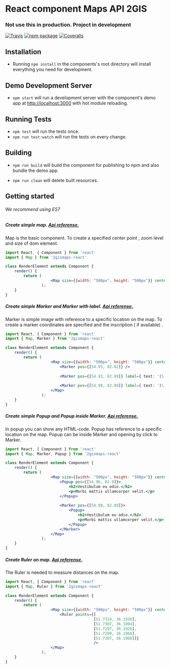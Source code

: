 # React component Maps API 2GIS
### Not use this in production. Project in development

[![Travis][build-badge]][build]
[![npm package][npm-badge]][npm]
[![Coveralls][coveralls-badge]][coveralls]

## Installation

* Running `npm install` in the components's root directory will install everything you need for development.

## Demo Development Server

* `npm start` will run a development server with the component's demo app at [http://localhost:3000](http://localhost:3000) with hot module reloading.

## Running Tests

* `npm test` will run the tests once.
* `npm run test:watch` will run the tests on every change.

## Building

* `npm run build` will build the component for publishing to npm and also bundle the demo app.

* `npm run clean` will delete built resources.

[build-badge]: https://img.shields.io/travis/2gis/2gismaps-react/master.svg?style=flat-square
[build]: https://travis-ci.org/2gis/2gismaps-react

[npm-badge]: https://img.shields.io/npm/v/2gismaps-react.svg?style=flat-square
[npm]: https://www.npmjs.org/package/2gismaps-react

[coveralls-badge]: https://img.shields.io/coveralls/2gis/2gismaps-react/master.svg?style=flat-square
[coveralls]: https://coveralls.io/github/2gis/2gismaps-react


## Getting started
###### We recommend using ES7

##### Create simple map. [Api referense.](http://api.2gis.ru/doc/maps/manual/map/)

Map is the basic component. 
To create a specified center point , zoom level and size of dom element.

```jsx
import React, { Component } from 'react'
import { Map } from '2gismaps-react'

class RenderElement extends Component {
    render() {
        return (
                    <Map size={{width: "500px", height: "500px"}} center={[54.98, 82.89]} zoom={13} />
                );
    }
}

```

##### Create simple Marker and Marker with label. [Api referense.](http://api.2gis.ru/doc/maps/manual/markers/)

Marker is simple image with reference to a specific location on the map.
To create a marker coordinates are specified and the inscription ( if available) .

```jsx
import React, { Component } from 'react'
import { Map, Marker } from '2gismaps-react'

class RenderElement extends Component {
    render() {
        return (
                    <Map size={{width: "500px", height: "500px"}} center={[54.98, 82.89]} zoom={13}>
                        <Marker pos={[54.95, 82.82]} />
                                
                        <Marker pos={[54.93, 82.89]} label={ text: 'I\'m label' }/>
                        
                        <Marker pos={[54.98, 82.89]} label={ text: 'I\'m label', static: true }/>
                    </Map>
                );
    }
}

```

##### Create simple Popup and Popup inside Marker. [Api referense.](http://api.2gis.ru/doc/maps/manual/popups/)

In popup you can show any HTML-code.
Popup has reference to a specific location on the map.
Popup can be inside Marker and opening by click to Marker.

```jsx
import React, { Component } from 'react'
import { Map, Marker, Popup } from '2gismaps-react'

class RenderElement extends Component {
    render() {
        return (
                    <Map size={{width: "500px", height: "500px"}} center={[54.98, 82.89]} zoom={13}>
                        <Popup pos={[54.96, 82.9]}>
                            <h2>Vestibulum eu odio.</h2>
                            <p>Morbi mattis ullamcorper velit.</p>
                        </Popup>
                        
                        <Marker pos={[54.98, 82.89]}>
                            <Popup>
                                <h2>Vestibulum eu odio.</h2>
                                <p>Morbi mattis ullamcorper velit.</p>
                            </Popup>
                        </Marker>
                    </Map>
                );
    }
}

```

##### Create Ruler on map. [Api referense.](http://api.2gis.ru/doc/maps/manual/ruler/)

The Ruler is needed to measure distances on the map.

```jsx
import React, { Component } from 'react'
import { Map, Ruler } from '2gismaps-react'

class RenderElement extends Component {
    render() {
        return (
                    <Map size={{width: "500px", height: "500px"}} center={[54.98, 82.89]} zoom={13}>
                        <Ruler points={[
                                       [51.7314, 36.1938],
                                       [51.7307, 36.1894],
                                       [51.7297, 36.1926],
                                       [51.7299, 36.1968],
                                       [51.7307, 36.1968]]}
                                       />
                    </Map>
                );
    }
}

```
